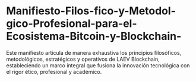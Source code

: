 # Manifiesto-Filos-fico-y-Metodol-gico-Profesional-para-el-Ecosistema-Bitcoin-y-Blockchain-
Este manifiesto articula de manera exhaustiva los principios filosóficos, metodológicos, estratégicos y operativos de LAEV Blockchain, estableciendo un marco integral que fusiona la innovación tecnológica con el rigor ético, profesional y académico. 
